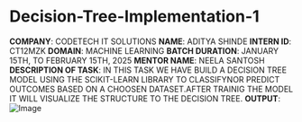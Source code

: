 # Decision-Tree-Implementation-1
**COMPANY**: CODETECH IT SOLUTIONS
**NAME**: ADITYA SHINDE
**INTERN ID**: CT12MZK
**DOMAIN**: MACHINE LEARNING
**BATCH DURATION**: JANUARY 15TH, TO FEBRUARY 15TH, 2025
**MENTOR NAME**: NEELA SANTOSH
**DESCRIPTION OF TASK**: IN THIS TASK WE HAVE BUILD A DECISION TREE MODEL USING THE SCIKIT-LEARN LIBRARY TO CLASSIFYNOR PREDICT OUTCOMES BASED ON A CHOOSEN DATASET.AFTER TRAINIG THE MODEL IT WILL VISUALIZE THE STRUCTURE TO THE DECISION TREE.
**OUTPUT**: ![Image](https://github.com/user-attachments/assets/3f9a96b8-093c-4952-850c-adbb491debd5)
